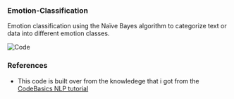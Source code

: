 ### Emotion-Classification

Emotion classification using the Naïve Bayes algorithm to categorize text or data into different emotion classes.

![Code](https://github.com/SadhaSivamx/Emotion-Classification/assets/106687593/029d5888-5bd8-494a-8b08-9f2aa2e170b9)

### References

 - This code is built over from the knowledege that i got from the  [CodeBasics NLP tutorial ](https://www.youtube.com/watch?v=Yt1Sw6yWjlw)

